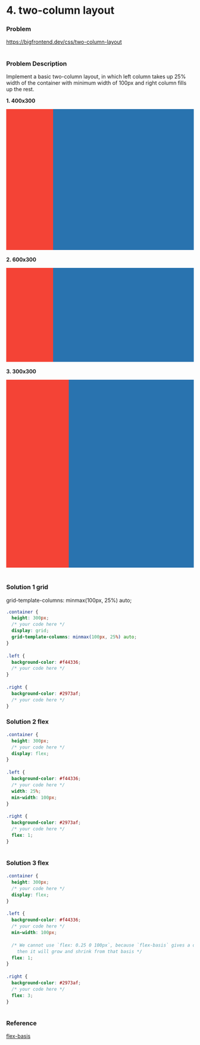 # 4. two-column layout

### Problem

https://bigfrontend.dev/css/two-column-layout

#

### Problem Description

Implement a basic two-column layout, in which left column takes up 25% width of the container with minimum width of 100px and right column fills up the rest.

**1. 400x300**

![result 1](result-1.png)

**2. 600x300**

![result 2](result-2.png)

**3. 300x300**

![result 3](result-3.png)

#

### Solution 1 grid 
grid-template-columns: minmax(100px, 25%) auto;

```css
.container {
  height: 300px;
  /* your code here */
  display: grid;
  grid-template-columns: minmax(100px, 25%) auto;
}

.left {
  background-color: #f44336;
  /* your code here */
}

.right {
  background-color: #2973af;
  /* your code here */
}
```



### Solution 2 flex

```css
.container {
  height: 300px;
  /* your code here */
  display: flex;
}

.left {
  background-color: #f44336;
  /* your code here */
  width: 25%;
  min-width: 100px;
}

.right {
  background-color: #2973af;
  /* your code here */
  flex: 1;
}
```

#

### Solution 3 flex

```css
.container {
  height: 300px;
  /* your code here */
  display: flex;
}

.left {
  background-color: #f44336;
  /* your code here */
  min-width: 100px;

  /* We cannot use `flex: 0.25 0 100px`, because `flex-basis` gives a default proportion, 
    then it will grow and shrink from that basis */
  flex: 1;
}

.right {
  background-color: #2973af;
  /* your code here */
  flex: 3;
}
```

#

### Reference

[flex-basis](https://developer.mozilla.org/en-US/docs/Web/CSS/flex-basis)
